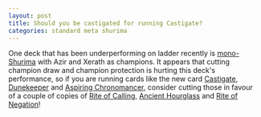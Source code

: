 ```yaml
---
layout: post
title: Should you be castigated for running Castigate?
categories: standard meta shurima
---
```


One deck that has been underperforming on ladder recently is [mono-Shurima](https://lor.gg/archetype/80/statistics) with Azir and Xerath as champions. It appears that cutting champion draw and champion protection is hurting this deck's performance, so if you are running cards like the new card [Castigate](https://lor.gg/card/06SH056/statistics), [Dunekeeper](https://lor.gg/card/04SH026/statistics) and [Aspiring Chronomancer](https://lor.gg/card/04SH001/statistics), consider cutting those in favour of a couple of copies of [Rite of Calling](https://lor.gg/card/04SH121/decks), [Ancient Hourglass](https://lor.gg/card/04SH076/statistics) and [Rite of Negation](https://lor.gg/card/04SH059/statistics)! 
